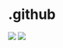 # .github

[![](https://img.shields.io/badge/made%20by-Da%20Planet%20Security-green.svg?style=flat-square)](https://dapla.net)
[![](https://img.shields.io/badge/gitterim-%23daplanet-green.svg?style=flat-square)](https://gitter.im/Daplanet/ChatOps)
